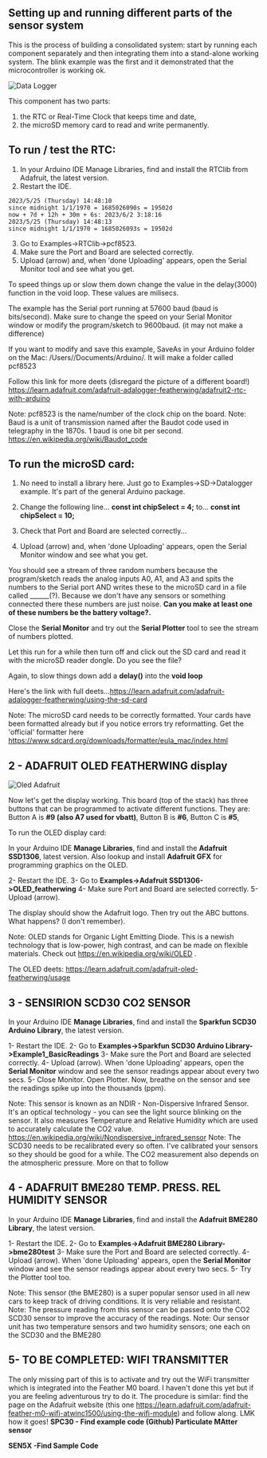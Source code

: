 ## Setting up and running different parts of the sensor system 

This is the process of building a consolidated system: start by running each component separately and then integrating them into a stand-alone working system.
The blink example was the first and it demonstrated that the microcontroller is working ok.

![Data Logger]()

This component has two parts:
   1. the RTC or Real-Time Clock that keeps time and date, 
   2. the microSD memory card to read and write permanently.

## To run / test the RTC: 
 
1. In your Arduino IDE Manage Libraries, find and install the RTClib from Adafruit, the latest version.
2. Restart the IDE.

```
2023/5/25 (Thursday) 14:48:10
since midnight 1/1/1970 = 1685026090s = 19502d
now + 7d + 12h + 30m + 6s: 2023/6/2 3:18:16
2023/5/25 (Thursday) 14:48:13
since midnight 1/1/1970 = 1685026093s = 19502d
```


3. Go to Examples->RTClib->pcf8523.
4. Make sure the Port and Board are selected correctly.
5. Upload (arrow) and, when 'done Uploading' appears, open the Serial Monitor tool and see what you get.

To speed things up or slow them down change the value in the delay(3000) function in the void loop. These values are milisecs. 
 
The example has the Serial port running at 57600 baud (baud is bits/second). Make sure to change the speed on your Serial Monitor window or modify the program/sketch to 9600baud. (it may not make a difference)

If you want to modify and save this example, SaveAs in your Arduino folder on the Mac: /Users/<username>/Documents/Arduino/. It will make a folder called pcf8523
 
Follow this link for more deets (disregard the picture of a different board!) https://learn.adafruit.com/adafruit-adalogger-featherwing/adafruit2-rtc-with-arduino
 
Note: pcf8523 is the name/number of the clock chip on the board. 
Note: Baud is a unit of transmission named after the Baudot code used in telegraphy in the 1870s. 1 baud is one bit per second. https://en.wikipedia.org/wiki/Baudot_code

## To run the microSD card: 
 
1. No need to install a library here. Just go to Examples->SD->Datalogger example. It's part of the general Arduino package.
2. Change the following line...
                            	**const int chipSelect = 4;**
to…
                            	**const int chipSelect = 10;**
  
4. Check that Port and Board are selected correctly...
5. Upload (arrow) and, when 'done Uploading' appears, open the Serial Monitor window and see what you get.
 
You should see a stream of three random numbers because the program/sketch reads the analog inputs A0, A1, and A3 and spits the numbers to the Serial port AND writes these to the microSD card in a file called ______(?). 
Because we don't have any sensors or something connected there these numbers are just noise. **Can you make at least one of these numbers be the battery voltage?.**

Close the **Serial Monitor** and try out the **Serial Plotter** tool to see the stream of numbers plotted. 
 
Let this run for a while then turn off and click out the SD card and read it with the microSD reader dongle. Do you see the file?
 
Again, to slow things down add a **delay()** into the **void loop**
 
Here's the link with full deets…https://learn.adafruit.com/adafruit-adalogger-featherwing/using-the-sd-card
 
Note: The microSD card needs to be correctly formatted. Your cards have been formatted already but if you notice errors try reformatting. Get the 'official' formatter here https://www.sdcard.org/downloads/formatter/eula_mac/index.html

## 2 - ADAFRUIT OLED FEATHERWING display
![Oled Adafruit]()
 
Now let's get the display working. This board (top of the stack) has three buttons that can be programmed to activate different functions. They are: Button A is **#9 (also A7 used for vbatt)**, Button B is **#6**, Button C is **#5**,
 
To run the OLED display card: 
 
In your Arduino IDE **Manage Libraries**, find and install the **Adafruit SSD1306**, latest version. Also lookup and install **Adafruit GFX** for programming graphics on the OLED.
 
2- Restart the IDE.
3- Go to **Examples->Adafruit SSD1306->OLED_featherwing**
4- Make sure Port and Board are selected correctly.
5- Upload (arrow).
 
The display should show the Adafruit logo. Then try out the ABC buttons. What happens? (I don't remember). 
 
Note: OLED stands for Organic Light Emitting Diode. This is a newish technology that is low-power, high contrast, and can be made on flexible materials. Check out https://en.wikipedia.org/wiki/OLED .
 
The OLED deets: https://learn.adafruit.com/adafruit-oled-featherwing/usage
 
## 3 - SENSIRION SCD30 CO2 SENSOR
In your Arduino IDE **Manage Libraries**, find and install the **Sparkfun SCD30 Arduino Library**, the latest version.
 
1- Restart the IDE.
2- Go to **Examples->Sparkfun SCD30 Arduino Library->Example1_BasicReadings**
3- Make sure the Port and Board are selected correctly.
4- Upload (arrow).  When 'done Uploading' appears, open the **Serial Monitor** window and see the sensor readings appear about every two secs.
5- Close Monitor. Open Plotter. Now, breathe on the sensor and see the readings spike up into the thousands (ppm).
 
Note: This sensor is known as an NDIR - Non-Dispersive Infrared Sensor. It's an optical technology - you can see the light source blinking on the sensor. It also measures Temperature and Relative Humidity which are used to accurately calculate the CO2 value. https://en.wikipedia.org/wiki/Nondispersive_infrared_sensor
Note: The SCD30 needs to be recalibrated every so often. I've calibrated your sensors so they should be good for a while. The CO2 measurement also depends on the atmospheric pressure. More on that to follow
 
## 4 - ADAFRUIT BME280 TEMP. PRESS. REL HUMIDITY SENSOR
 
In your Arduino IDE **Manage Libraries**, find and install the **Adafruit BME280 Library**, the latest version.
 
1- Restart the IDE.
2- Go to **Examples->Adafruit BME280 Library->bme280test**
3- Make sure the Port and Board are selected correctly.
4- Upload (arrow).  When 'done Uploading' appears, open the **Serial Monitor** window and see the sensor readings appear about every two secs.
5- Try the Plotter tool too.
 
Note: This sensor (the BME280) is a super popular sensor used in all new cars to keep track of driving conditions. It is very reliable and resistant. 
Note: The pressure reading from this sensor can be passed onto the CO2 SCD30 sensor to improve the accuracy of the readings.
Note: Our sensor unit has two temperature sensors and two humidity sensors; one each on the SCD30 and the BME280
 
## 5- TO BE COMPLETED: WIFI TRANSMITTER
The only missing part of this is to activate and try out the WiFi transmitter which is integrated into the Feather M0 board. I haven't done this yet but if you are feeling adventurous try to do it. The procedure is similar: find the page on the Adafruit website (this one https://learn.adafruit.com/adafruit-feather-m0-wifi-atwinc1500/using-the-wifi-module) and follow along. LMK how it goes!
**SPC30 - Find example code (Github) Particulate MAtter sensor**



**SEN5X -Find Sample Code** 


